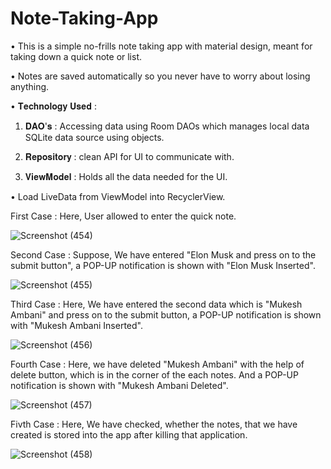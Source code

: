 # Note-Taking-App
• This is a simple no-frills note taking app with material design, meant for taking down a quick note or list.

• Notes are saved automatically so you never have to worry about losing anything.

• 𝐓𝐞𝐜𝐡𝐧𝐨𝐥𝐨𝐠𝐲 𝐔𝐬𝐞𝐝 :
1. 𝐃𝐀𝐎'𝐬 : Accessing data using Room DAOs which manages local data SQLite data source using objects.

2. 𝐑𝐞𝐩𝐨𝐬𝐢𝐭𝐨𝐫𝐲 : clean API for UI to communicate with.

3. 𝐕𝐢𝐞𝐰𝐌𝐨𝐝𝐞𝐥 : Holds all the data needed for the UI.

• Load LiveData from ViewModel into RecyclerView.

First Case : Here, User allowed to enter the quick note. 

 ![Screenshot (454)](https://user-images.githubusercontent.com/79192605/119723181-cbddb100-be8a-11eb-9b26-57a1d27a4102.png)
 
 Second Case : Suppose, We have entered "Elon Musk and press on to the submit button", a POP-UP notification is shown with "Elon Musk Inserted". 
 
![Screenshot (455)](https://user-images.githubusercontent.com/79192605/119723215-d6984600-be8a-11eb-87e5-cca3a83cac0b.png)

Third Case : Here, We have entered the second data which is "Mukesh Ambani" and press on to the submit button, a POP-UP notification is shown with "Mukesh Ambani Inserted". 

![Screenshot (456)](https://user-images.githubusercontent.com/79192605/119723230-d9933680-be8a-11eb-84e7-24d936f5c916.png)

Fourth Case : Here, we have deleted "Mukesh Ambani" with the help of delete button, which is in the corner of the each notes. And a POP-UP notification is shown with "Mukesh Ambani Deleted". 

![Screenshot (457)](https://user-images.githubusercontent.com/79192605/119723235-dbf59080-be8a-11eb-9a1a-88ae857ef184.png)

Fivth Case : Here, We have checked, whether the notes, that we have created is stored into the app after killing that application. 

![Screenshot (458)](https://user-images.githubusercontent.com/79192605/119723247-de57ea80-be8a-11eb-8914-23906138b8a0.png)
